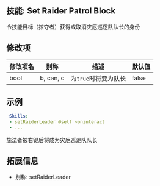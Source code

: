 技能: Set Raider Patrol Block
--------------------------

令技能目标（掠夺者）获得或取消灾厄巡逻队队长的身份

修改项
----------

| 修改项名 | 别称    | 描述                                                                                                    | 默认值 |
|-----------|------------|----------------------------------------------------------------------------------------------------------------|---------------|
| bool | b, can, c | 为`true`时将变为队长 | false |

示例
--------

```yaml
 Skills:
 - setRaiderLeader @self ~oninteract
 - ...
```
施法者被右键后将成为灾厄巡逻队队长

拓展信息
-------

- 别称: setRaiderLeader